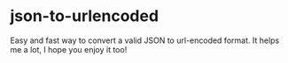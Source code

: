 # json-to-urlencoded
Easy and fast way to convert a valid JSON to url-encoded format. It helps me a lot, I hope you enjoy it too!

